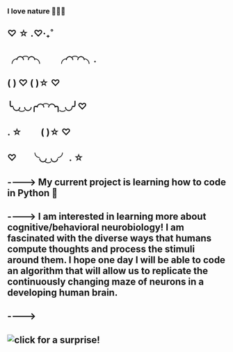 ### __I love nature__ 🌲🌲🌲
##         ♡ ☆ .♡‧₊˚ 
## ╭◜◝ ͡ ◜◝╮  ㅤ ╭◜◝ ͡ ◜◝╮. 
## (             )  ♡   (             )☆ ♡
## ╰◟◞ ͜ ◟◞╭◜◝ ͡ ◜◝╮ ͜ ◟◞╯♡ 
## . ☆  ㅤㅤ(                )☆ ♡
## ♡ 　      ╰◟◞ ͜ ◟◞╯ . ☆
        
## ----> My current project is learning how to code in Python 🐍
## ----> I am interested in learning more about cognitive/behavioral neurobiology! I am fascinated with the diverse ways that humans compute thoughts and process the stimuli around them. I hope one day I will be able to code an algorithm that will allow us to replicate the continuously changing maze of neurons in a developing human brain. 
## ---->
## ![click for a surprise!](https://www.pinterest.com/pin/594193744604802082/)

<!--
**tinarcheng/tinarcheng** is a ✨ _special_ ✨ repository because its `README.md` (this file) appears on your GitHub profile.

Here are some ideas to get you started:

- 🔭 I’m currently working on ...
- 🌱 I’m currently learning ...
- 👯 I’m looking to collaborate on ...
- 🤔 I’m looking for help with ...
- 💬 Ask me about ...
- 📫 How to reach me: ...
- 😄 Pronouns: ...
- ⚡ Fun fact: ...
-->
